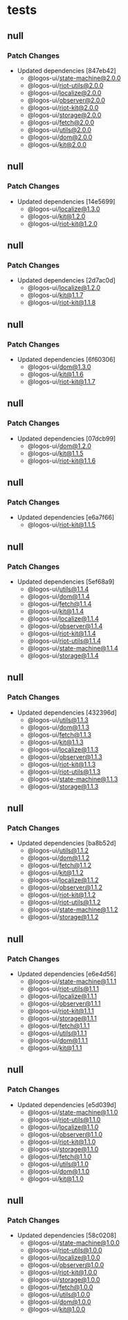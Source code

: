 # tests

## null

### Patch Changes

- Updated dependencies [847eb42]
  - @logos-ui/state-machine@2.0.0
  - @logos-ui/riot-utils@2.0.0
  - @logos-ui/localize@2.0.0
  - @logos-ui/observer@2.0.0
  - @logos-ui/riot-kit@2.0.0
  - @logos-ui/storage@2.0.0
  - @logos-ui/fetch@2.0.0
  - @logos-ui/utils@2.0.0
  - @logos-ui/dom@2.0.0
  - @logos-ui/kit@2.0.0

## null

### Patch Changes

- Updated dependencies [14e5699]
  - @logos-ui/localize@1.3.0
  - @logos-ui/kit@1.2.0
  - @logos-ui/riot-kit@1.2.0

## null

### Patch Changes

- Updated dependencies [2d7ac0d]
  - @logos-ui/localize@1.2.0
  - @logos-ui/kit@1.1.7
  - @logos-ui/riot-kit@1.1.8

## null

### Patch Changes

- Updated dependencies [6f60306]
  - @logos-ui/dom@1.3.0
  - @logos-ui/kit@1.1.6
  - @logos-ui/riot-kit@1.1.7

## null

### Patch Changes

- Updated dependencies [07dcb99]
  - @logos-ui/dom@1.2.0
  - @logos-ui/kit@1.1.5
  - @logos-ui/riot-kit@1.1.6

## null

### Patch Changes

- Updated dependencies [e6a7f66]
  - @logos-ui/riot-kit@1.1.5

## null

### Patch Changes

- Updated dependencies [5ef68a9]
  - @logos-ui/utils@1.1.4
  - @logos-ui/dom@1.1.4
  - @logos-ui/fetch@1.1.4
  - @logos-ui/kit@1.1.4
  - @logos-ui/localize@1.1.4
  - @logos-ui/observer@1.1.4
  - @logos-ui/riot-kit@1.1.4
  - @logos-ui/riot-utils@1.1.4
  - @logos-ui/state-machine@1.1.4
  - @logos-ui/storage@1.1.4

## null

### Patch Changes

- Updated dependencies [432396d]
  - @logos-ui/utils@1.1.3
  - @logos-ui/dom@1.1.3
  - @logos-ui/fetch@1.1.3
  - @logos-ui/kit@1.1.3
  - @logos-ui/localize@1.1.3
  - @logos-ui/observer@1.1.3
  - @logos-ui/riot-kit@1.1.3
  - @logos-ui/riot-utils@1.1.3
  - @logos-ui/state-machine@1.1.3
  - @logos-ui/storage@1.1.3

## null

### Patch Changes

- Updated dependencies [ba8b52d]
  - @logos-ui/utils@1.1.2
  - @logos-ui/dom@1.1.2
  - @logos-ui/fetch@1.1.2
  - @logos-ui/kit@1.1.2
  - @logos-ui/localize@1.1.2
  - @logos-ui/observer@1.1.2
  - @logos-ui/riot-kit@1.1.2
  - @logos-ui/riot-utils@1.1.2
  - @logos-ui/state-machine@1.1.2
  - @logos-ui/storage@1.1.2

## null

### Patch Changes

- Updated dependencies [e6e4d56]
  - @logos-ui/state-machine@1.1.1
  - @logos-ui/riot-utils@1.1.1
  - @logos-ui/localize@1.1.1
  - @logos-ui/observer@1.1.1
  - @logos-ui/riot-kit@1.1.1
  - @logos-ui/storage@1.1.1
  - @logos-ui/fetch@1.1.1
  - @logos-ui/utils@1.1.1
  - @logos-ui/dom@1.1.1
  - @logos-ui/kit@1.1.1

## null

### Patch Changes

- Updated dependencies [e5d039d]
  - @logos-ui/state-machine@1.1.0
  - @logos-ui/riot-utils@1.1.0
  - @logos-ui/localize@1.1.0
  - @logos-ui/observer@1.1.0
  - @logos-ui/riot-kit@1.1.0
  - @logos-ui/storage@1.1.0
  - @logos-ui/fetch@1.1.0
  - @logos-ui/utils@1.1.0
  - @logos-ui/dom@1.1.0
  - @logos-ui/kit@1.1.0

## null

### Patch Changes

- Updated dependencies [58c0208]
  - @logos-ui/state-machine@1.0.0
  - @logos-ui/riot-utils@1.0.0
  - @logos-ui/localize@1.0.0
  - @logos-ui/observer@1.0.0
  - @logos-ui/riot-kit@1.0.0
  - @logos-ui/storage@1.0.0
  - @logos-ui/fetch@1.0.0
  - @logos-ui/utils@1.0.0
  - @logos-ui/dom@1.0.0
  - @logos-ui/kit@1.0.0
